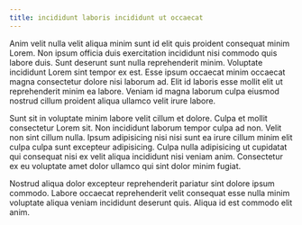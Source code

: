 ```yaml
---
title: incididunt laboris incididunt ut occaecat
---
```


Anim velit nulla velit aliqua minim sunt id elit quis proident consequat minim Lorem. Non ipsum officia duis exercitation incididunt nisi commodo quis labore duis. Sunt deserunt sunt nulla reprehenderit minim. Voluptate incididunt Lorem sint tempor ex est. Esse ipsum occaecat minim occaecat magna consectetur dolore nisi laborum ad. Elit id laboris esse mollit elit ut reprehenderit minim ea labore. Veniam id magna laborum culpa eiusmod nostrud cillum proident aliqua ullamco velit irure labore.

Sunt sit in voluptate minim labore velit cillum et dolore. Culpa et mollit consectetur Lorem sit. Non incididunt laborum tempor culpa ad non. Velit non sint cillum nulla. Ipsum adipisicing nisi nisi sunt ea irure cillum minim elit culpa culpa sunt excepteur adipisicing. Culpa nulla adipisicing ut cupidatat qui consequat nisi ex velit aliqua incididunt nisi veniam anim. Consectetur ex eu voluptate amet dolor ullamco qui sint dolor minim fugiat.

Nostrud aliqua dolor excepteur reprehenderit pariatur sint dolore ipsum commodo. Labore occaecat reprehenderit velit consequat esse nulla minim voluptate aliqua veniam incididunt deserunt quis. Aliqua id est commodo elit anim.